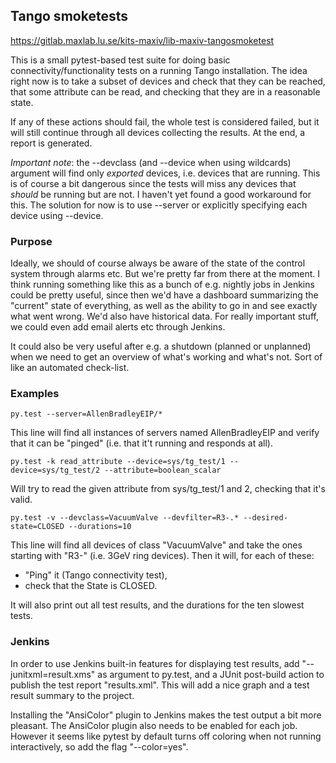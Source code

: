 ## Tango smoketests ##

https://gitlab.maxlab.lu.se/kits-maxiv/lib-maxiv-tangosmoketest

This is a small pytest-based test suite for doing basic connectivity/functionality tests on a running Tango installation. The idea right now is to take a subset of devices and check that they can be reached, that some attribute can be read, and checking that they are in a reasonable state.

If any of these actions should fail, the whole test is considered failed, but it will still continue through all devices collecting the results. At the end, a report is generated.

*Important note*: the --devclass (and --device when using wildcards) argument will find only *exported* devices, i.e. devices that are running. This is of course a bit dangerous since the tests will miss any devices that *should* be running but are not. I haven't yet found a good workaround for this. The solution for now is to use --server or explicitly specifying each device using --device. 


### Purpose ###

Ideally, we should of course always be aware of the state of the control system through alarms etc. But we're pretty far from there at the moment. I think running something like this as a bunch of e.g. nightly jobs in Jenkins could be pretty useful, since then we'd have a dashboard summarizing the "current" state of everything, as well as the ability to go in and see exactly what went wrong. We'd also have historical data. For really important stuff, we could even add email alerts etc through Jenkins.

It could also be very useful after e.g. a shutdown (planned or unplanned) when we need to get an overview of what's working and what's not. Sort of like an automated check-list.


### Examples ###

```
py.test --server=AllenBradleyEIP/* 
```

This line will find all instances of servers named AllenBradleyEIP and verify that it can be "pinged" (i.e. that it't running and responds at all).

```
py.test -k read_attribute --device=sys/tg_test/1 --device=sys/tg_test/2 --attribute=boolean_scalar
```

Will try to read the given attribute from sys/tg_test/1 and 2, checking that it's valid.

```
py.test -v --devclass=VacuumValve --devfilter=R3-.* --desired-state=CLOSED --durations=10
```

This line will find all devices of class "VacuumValve" and take the ones starting with "R3-" (i.e. 3GeV ring devices). Then it will, for each of these:

* "Ping" it (Tango connectivity test),
* check that the State is CLOSED.

It will also print out all test results, and the durations for the ten slowest tests.


### Jenkins ###

In order to use Jenkins built-in features for displaying test results, add "--junitxml=result.xms" as argument to py.test, and a JUnit post-build action to publish the test report "results.xml". This will add a nice graph and a test result summary to the project.

Installing the "AnsiColor" plugin to Jenkins makes the test output a bit more pleasant. The AnsiColor plugin also needs to be enabled for each job. However it seems like pytest by default turns off coloring when not running interactively, so add the flag "--color=yes".

